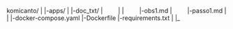 komicanto/
|
|-apps/
|
|-doc_txt/
| &nbsp;&nbsp;&nbsp;&nbsp;&nbsp;&nbsp;&nbsp;&nbsp;|
| &nbsp;&nbsp;&nbsp;&nbsp;&nbsp;&nbsp;&nbsp;&nbsp;|-obs1.md
| &nbsp;&nbsp;&nbsp;&nbsp;&nbsp;&nbsp;&nbsp;&nbsp;|-passo1.md
|       
|
|-docker-compose.yaml
|-Dockerfile
|-requirements.txt
|
|_
&nbsp;